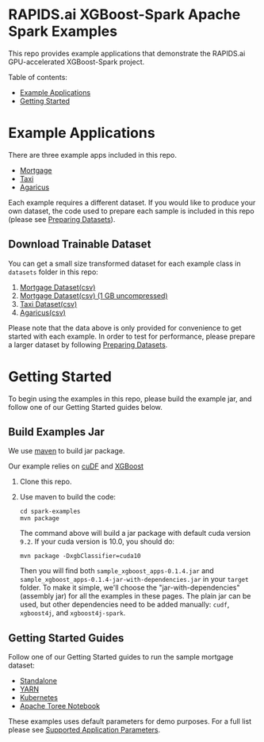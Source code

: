 RAPIDS.ai XGBoost-Spark Apache Spark Examples
=============================================

This repo provides example applications that demonstrate the RAPIDS.ai GPU-accelerated XGBoost-Spark project.

Table of contents:

  * [Example Applications](#Example-Applications)
  * [Getting Started](#Getting-Started)

# Example Applications
There are three example apps included in this repo.

- [Mortgage](/src/main/scala/ai/rapids/spark/examples/mortgage)
- [Taxi](/src/main/scala/ai/rapids/spark/examples/taxi)
- [Agaricus](/src/main/scala/ai/rapids/spark/examples/agaricus)

Each example requires a different dataset. If you would like to produce your own dataset, the code used to prepare each sample is included in this repo (please see [Preparing Datasets](docs/preparing_datasets.md)).

## Download Trainable Dataset

You can get a small size transformed dataset for each example class in `datasets` folder in this repo: 

1. [Mortgage Dataset(csv)](/datasets/mortgage-small.tar.gz?raw=true)
2. [Mortgage Dataset(csv) (1 GB uncompressed)](https://rapidsai-data.s3.us-east-2.amazonaws.com/spark/mortgage.zip)
3. [Taxi Dataset(csv)](/datasets/taxi-small.tar.gz?raw=true)
4. [Agaricus(csv)](/datasets/agaricus.tar.gz?raw=true)

Please note that the data above is only provided for convenience to get started with each example. In order to test for performance, please prepare a larger dataset by following [Preparing Datasets](docs/preparing_datasets.md).

# Getting Started

To begin using the examples in this repo, please build the example jar, and follow one of our Getting Started guides below.

## Build Examples Jar
We use [maven](https://maven.apache.org/) to build jar package.

Our example relies on [cuDF](https://github.com/rapidsai/cudf) and [XGBoost](https://github.com/rapidsai/xgboost/tree/rapids-spark)

1. Clone this repo.
2. Use maven to build the code:

   ```
   cd spark-examples
   mvn package 
   ```
   The command above will build a jar package with default cuda version `9.2`. If your cuda version is 10.0, you should do:

   ```
   mvn package -DxgbClassifier=cuda10
   ```

   Then you will find both `sample_xgboost_apps-0.1.4.jar` and `sample_xgboost_apps-0.1.4-jar-with-dependencies.jar` in your `target` folder. To make it simple, we'll choose the "jar-with-dependencies" (assembly jar) for all the examples in these pages. The plain jar can be used, but other dependencies need to be added manually: `cudf`, `xgboost4j`, and `xgboost4j-spark`.

## Getting Started Guides

Follow one of our Getting Started guides to run the sample mortgage dataset:

- [Standalone](docs/standalone.md)
- [YARN](docs/yarn.md)
- [Kubernetes](docs/kubernetes.md)
- [Apache Toree Notebook](docs/toree.md)

These examples uses default parameters for demo purposes. For a full list please see [Supported Application Parameters](/docs/supported_parameters.md).
